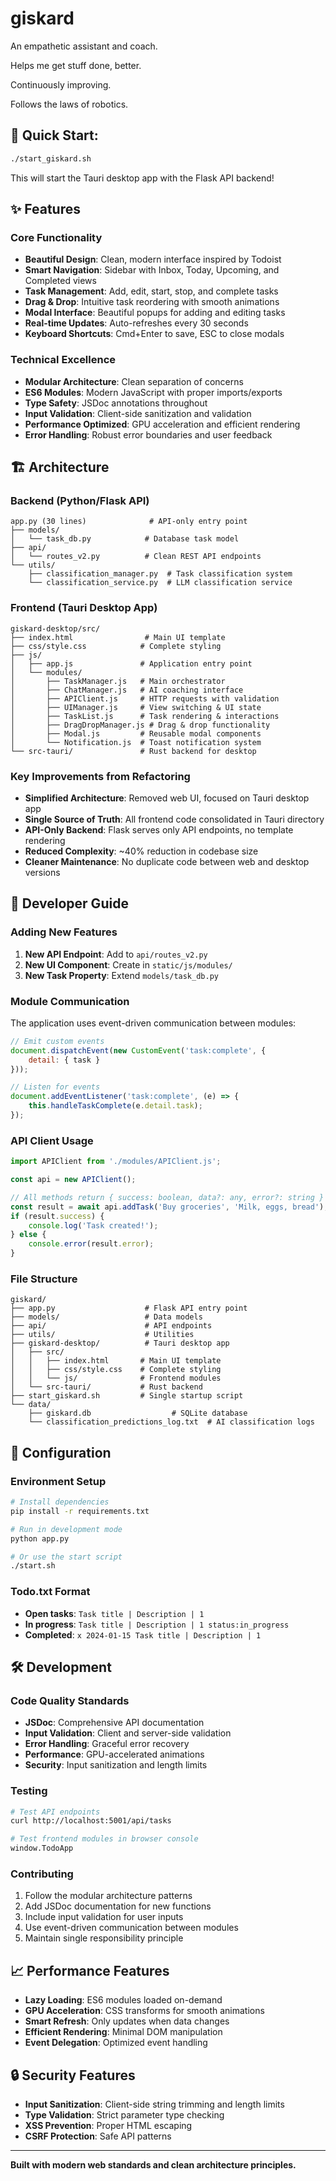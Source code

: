 # giskard

An empathetic assistant and coach. 

Helps me get stuff done, better. 

Continuously improving. 

Follows the laws of robotics.


## 🚀 Quick Start:

```bash
./start_giskard.sh
```

This will start the Tauri desktop app with the Flask API backend!

## ✨ Features

### **Core Functionality**
- **Beautiful Design**: Clean, modern interface inspired by Todoist
- **Smart Navigation**: Sidebar with Inbox, Today, Upcoming, and Completed views
- **Task Management**: Add, edit, start, stop, and complete tasks
- **Drag & Drop**: Intuitive task reordering with smooth animations
- **Modal Interface**: Beautiful popups for adding and editing tasks
- **Real-time Updates**: Auto-refreshes every 30 seconds
- **Keyboard Shortcuts**: Cmd+Enter to save, ESC to close modals

### **Technical Excellence**
- **Modular Architecture**: Clean separation of concerns
- **ES6 Modules**: Modern JavaScript with proper imports/exports
- **Type Safety**: JSDoc annotations throughout
- **Input Validation**: Client-side sanitization and validation
- **Performance Optimized**: GPU acceleration and efficient rendering
- **Error Handling**: Robust error boundaries and user feedback

## 🏗️ Architecture

### **Backend (Python/Flask API)**
```
app.py (30 lines)              # API-only entry point
├── models/
│   └── task_db.py            # Database task model
├── api/
│   └── routes_v2.py          # Clean REST API endpoints
└── utils/
    ├── classification_manager.py  # Task classification system
    └── classification_service.py  # LLM classification service
```

### **Frontend (Tauri Desktop App)**
```
giskard-desktop/src/
├── index.html                # Main UI template
├── css/style.css            # Complete styling
├── js/
│   ├── app.js               # Application entry point
│   └── modules/
│       ├── TaskManager.js   # Main orchestrator
│       ├── ChatManager.js   # AI coaching interface
│       ├── APIClient.js     # HTTP requests with validation
│       ├── UIManager.js     # View switching & UI state
│       ├── TaskList.js      # Task rendering & interactions
│       ├── DragDropManager.js # Drag & drop functionality
│       ├── Modal.js         # Reusable modal components
│       └── Notification.js  # Toast notification system
└── src-tauri/               # Rust backend for desktop
```

### **Key Improvements from Refactoring**
- **Simplified Architecture**: Removed web UI, focused on Tauri desktop app
- **Single Source of Truth**: All frontend code consolidated in Tauri directory
- **API-Only Backend**: Flask serves only API endpoints, no template rendering
- **Reduced Complexity**: ~40% reduction in codebase size
- **Cleaner Maintenance**: No duplicate code between web and desktop versions

## 📖 Developer Guide

### **Adding New Features**

1. **New API Endpoint**: Add to `api/routes_v2.py`
2. **New UI Component**: Create in `static/js/modules/`
3. **New Task Property**: Extend `models/task_db.py`

### **Module Communication**
The application uses event-driven communication between modules:

```javascript
// Emit custom events
document.dispatchEvent(new CustomEvent('task:complete', { 
    detail: { task } 
}));

// Listen for events
document.addEventListener('task:complete', (e) => {
    this.handleTaskComplete(e.detail.task);
});
```

### **API Client Usage**
```javascript
import APIClient from './modules/APIClient.js';

const api = new APIClient();

// All methods return { success: boolean, data?: any, error?: string }
const result = await api.addTask('Buy groceries', 'Milk, eggs, bread');
if (result.success) {
    console.log('Task created!');
} else {
    console.error(result.error);
}
```

### **File Structure**
```
giskard/
├── app.py                    # Flask API entry point
├── models/                   # Data models
├── api/                      # API endpoints
├── utils/                    # Utilities
├── giskard-desktop/          # Tauri desktop app
│   ├── src/
│   │   ├── index.html       # Main UI template
│   │   ├── css/style.css    # Complete styling
│   │   └── js/              # Frontend modules
│   └── src-tauri/           # Rust backend
├── start_giskard.sh         # Single startup script
└── data/
    ├── giskard.db                  # SQLite database
    └── classification_predictions_log.txt  # AI classification logs
```

## 🔧 Configuration

### **Environment Setup**
```bash
# Install dependencies
pip install -r requirements.txt

# Run in development mode
python app.py

# Or use the start script
./start.sh
```

### **Todo.txt Format**
- **Open tasks**: `Task title | Description | 1`
- **In progress**: `Task title | Description | 1 status:in_progress`
- **Completed**: `x 2024-01-15 Task title | Description | 1`

## 🛠️ Development

### **Code Quality Standards**
- **JSDoc**: Comprehensive API documentation
- **Input Validation**: Client and server-side validation
- **Error Handling**: Graceful error recovery
- **Performance**: GPU-accelerated animations
- **Security**: Input sanitization and length limits

### **Testing**
```bash
# Test API endpoints
curl http://localhost:5001/api/tasks

# Test frontend modules in browser console
window.TodoApp
```

### **Contributing**
1. Follow the modular architecture patterns
2. Add JSDoc documentation for new functions
3. Include input validation for user inputs
4. Use event-driven communication between modules
5. Maintain single responsibility principle

## 📈 Performance Features

- **Lazy Loading**: ES6 modules loaded on-demand
- **GPU Acceleration**: CSS transforms for smooth animations
- **Smart Refresh**: Only updates when data changes
- **Efficient Rendering**: Minimal DOM manipulation
- **Event Delegation**: Optimized event handling

## 🔒 Security Features

- **Input Sanitization**: Client-side string trimming and length limits
- **Type Validation**: Strict parameter type checking
- **XSS Prevention**: Proper HTML escaping
- **CSRF Protection**: Safe API patterns

---

**Built with modern web standards and clean architecture principles.**